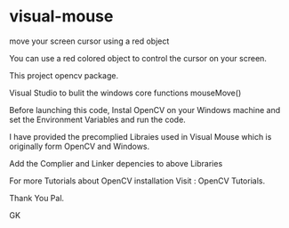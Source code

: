 visual-mouse
============

move your screen cursor using a red object 

You can use a red colored object to control the cursor on your screen.

This project opencv package.

Visual Studio to bulit the windows core functions mouseMove()

Before launching this code, Instal OpenCV on your Windows machine and set the Environment Variables and run the code. 

I have provided the precomplied Libraies used in Visual Mouse which is originally form OpenCV and Windows.

Add the Complier and Linker depencies to above Libraries 

For more Tutorials about OpenCV installation Visit : OpenCV Tutorials.

Thank You Pal. 

GK 
